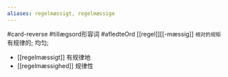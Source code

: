 ```yaml
---
aliases: regelmæssigt, regelmæssige
---
```

#card-reverse #tillægsord形容词 #afledteOrd 
[[regel]][[-mæssig]] `相对的规矩`
有规律的; 均匀; 

- [[regelmæssigt]] 有规律地
- [[regelmæssighed]] 规律性